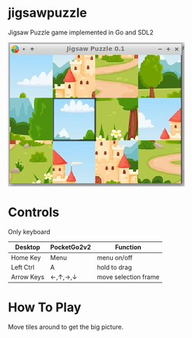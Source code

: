 # jigsawpuzzle
Jigsaw Puzzle game implemented in Go and SDL2

![Jigsaw Puzzle](screenshots/main.png)

# Controls

Only keyboard

| Desktop    | PocketGo2v2 | Function             |
|------------|-------------|----------------------|
| Home Key   | Menu        | menu on/off          |
| Left Ctrl  | A           | hold to drag         |
| Arrow Keys | ←,↑,→,↓     | move selection frame |  


# How To Play

Move tiles around to get the big picture.
